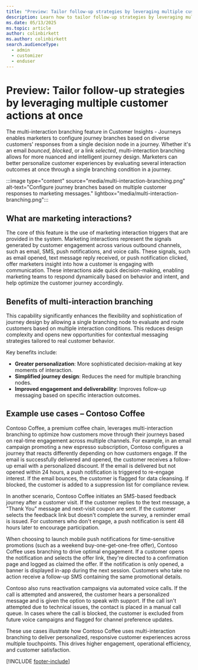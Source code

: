 ```yaml
---
title: "Preview: Tailor follow-up strategies by leveraging multiple customer actions at once"
description: Learn how to tailor follow-up strategies by leveraging multiple customer actions in Dynamics 365 Customer Insights - Journeys.
ms.date: 05/13/2025
ms.topic: article
author: colinbirkett
ms.author: colinbirkett
search.audienceType: 
  - admin
  - customizer
  - enduser
---
```


# Preview: Tailor follow-up strategies by leveraging multiple customer actions at once

The multi-interaction branching feature in Customer Insights - Journeys enables marketers to configure journey branches based on diverse customers' responses from a single decision node in a journey. Whether it's an email *bounced*, *blocked*, or a link *selected*, multi-interaction branching allows for more nuanced and intelligent journey design. Marketers can better personalize customer experiences by evaluating several interaction outcomes at once through a single branching condition in a journey.

:::image type="content" source="media/multi-interaction-branching.png" alt-text="Configure journey branches based on multiple customer responses to marketing messages." lightbox="media/multi-interaction-branching.png":::

## What are marketing interactions? 

The core of this feature is the use of marketing interaction triggers that are provided in the system. Marketing interactions represent the signals generated by customer engagement across various outbound channels, such as email, SMS, push notifications, and voice calls. These signals, such as email opened, text message reply received, or push notification clicked, offer marketers insight into how a customer is engaging with communication. These interactions aide quick decision-making, enabling marketing teams to respond dynamically based on behavior and intent, and help optimize the customer journey accordingly. 

## Benefits of multi-interaction branching 

This capability significantly enhances the flexibility and sophistication of journey design by allowing a single branching node to evaluate and route customers based on multiple interaction conditions. This reduces design complexity and opens new opportunities for contextual messaging strategies tailored to real customer behavior. 

Key benefits include: 

* **Greater personalization**: More sophisticated decision-making at key moments of interaction. 
* **Simplified journey design**: Reduces the need for multiple branching nodes. 
* **Improved engagement and deliverability**: Improves follow-up messaging based on specific interaction outcomes. 

## Example use cases – Contoso Coffee 

Contoso Coffee, a premium coffee chain, leverages multi-interaction branching to optimize how customers move through their journeys based on real-time engagement across multiple channels. For example, in an email campaign promoting a new espresso subscription, Contoso configures a journey that reacts differently depending on how customers engage. If the email is successfully delivered and opened, the customer receives a follow-up email with a personalized discount. If the email is delivered but not opened within 24 hours, a push notification is triggered to re-engage interest. If the email bounces, the customer is flagged for data cleansing. If blocked, the customer is added to a suppression list for compliance review. 

In another scenario, Contoso Coffee initiates an SMS-based feedback journey after a customer visit. If the customer replies to the text message, a "Thank You" message and next-visit coupon are sent. If the customer selects the feedback link but doesn't complete the survey, a reminder email is issued. For customers who don't engage, a push notification is sent 48 hours later to encourage participation. 

When choosing to launch mobile push notifications for time-sensitive promotions (such as a weekend buy-one-get-one-free offer), Contoso Coffee uses branching to drive optimal engagement. If a customer opens the notification and selects the offer link, they're directed to a confirmation page and logged as claimed the offer. If the notification is only opened, a banner is displayed in-app during the next session. Customers who take no action receive a follow-up SMS containing the same promotional details. 

Contoso also runs reactivation campaigns via automated voice calls. If the call is attempted and answered, the customer hears a personalized message and is given the option to speak with support. If the call isn't attempted due to technical issues, the contact is placed in a manual call queue. In cases where the call is blocked, the customer is excluded from future voice campaigns and flagged for channel preference updates. 

These use cases illustrate how Contoso Coffee uses multi-interaction branching to deliver personalized, responsive customer experiences across multiple touchpoints. This drives higher engagement, operational efficiency, and customer satisfaction.

[!INCLUDE [footer-include](./includes/footer-banner.md)]